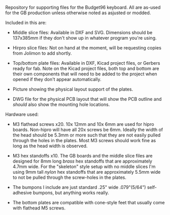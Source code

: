 Repository for supporting files for the Budget96 keyboard. All are as-used for the GB production unless otherwise noted as asjusted or modded.  

Included in this are:

 - Middle slice files: Available in DXF and SVG. Dimensions should be 137x385mm if they don't show up in whatever program you're using. 
 
 - Hirpro slice files: Not on hand at the moment, will be requesting copies from Jolimon to add shortly. 
 
 - Top/bottom plate files: Available in DXF, Kicad project files, or Gerbers ready for fab. Note on the Kicad project files, both top and bottom are their own components that will need to be added to the project when opened if they don't appear automatically. 
 
 - Picture showing the physical layout support of the plates.
 
 - DWG file for the physical PCB layout that will show the PCB outline and *should* also show the mounting hole locations. 
 
 
Hardware used:

 - M3 flathead screws x20. 10x 12mm and 10x 6mm are used for hipro boards. Non-hipro will have all 20x screws be 6mm. Ideally the width of the head should be 5.3mm or more such that they are not easily pulled through the holes in the plates. Most M3 screws should work fine as long as the head width is observed.
 
 - M3 hex standoffs x10. The GB boards and the middle slice files are designed for 8mm long *brass* hex standoffs that are approximately 4.7mm wide. For the "skeleton" style setup with no middle slices I'm using 9mm tall *nylon* hex standoffs that are approximately 5.5mm wide to not be pulled through the screw-holes in the plates. 
 
 - The bumpons I include are just standard .25" wide .079"(5/64") self-adhesive bumpons, but anything works really. 
  
 - The bottom plates are compatible with cone-style feet that usually come with flathead M5 screws. 